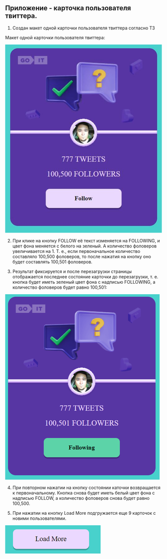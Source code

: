 ## Приложение - карточка пользователя твиттера.

1. Создан макет одной карточки пользователя твиттера согласно ТЗ

Mакет одной карточки пользователя твиттера:

![Mакет одной карточки пользователя твиттера (false)](./src/img/cart.png)

2. При клике на кнопку FOLLOW её текст изменяется на FOLLOWING, и цвет фона меняется с белого на зеленый. А количество фоловеров увеличивается на 1. Т. е., если первоначальное количество составляло 100,500 фоловеров, то после нажатия на кнопку оно будет составлять 100,501 фоловеров.

3. Результат фиксируется и после перезагрузки страницы отображается последнее
   состояние карточки до перезагрузки, т. е. кнопка будет иметь зеленый цвет
   фона с надписью FOLLOWING, а количество фоловеров будет равно 100,501:

![Mакет одной карточки пользователя твиттера (true)](./src/img/cartFollowing.png)

4. При повторном нажатии на кнопку состоянии каточки возвращается к
   первоначальному. Кнопка снова будет иметь белый цвет фона с надписью FOLLOW,
   а количество фоловеров снова будет равно 100,500.

5. При нажатии на кнопку Load More подгружается еще 9 карточок с новими пользователями.

![Макет кнопки Load More ](./src/img/LoadMore.png)
